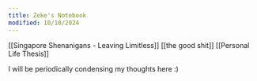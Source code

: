 ```yaml
---
title: Zeke's Notebook
modified: 10/10/2024
---
```

[[Singapore Shenanigans - Leaving Limitless]]
[[the good shit]]
[[Personal Life Thesis]]

I will be periodically condensing my thoughts here :)
